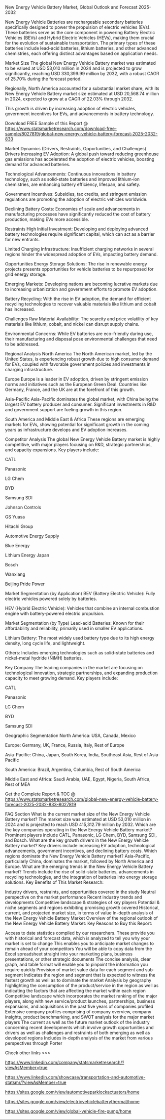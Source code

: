 New Energy Vehicle Battery Market, Global Outlook and Forecast 2025-2032

New Energy Vehicle Batteries are rechargeable secondary batteries specifically designed to power the propulsion of electric vehicles (EVs). These batteries serve as the core component in powering Battery Electric Vehicles (BEVs) and Hybrid Electric Vehicles (HEVs), making them crucial for the evolution of sustainable transportation. The primary types of these batteries include lead-acid batteries, lithium batteries, and other advanced chemistries, each offering distinct advantages based on application needs.

Market Size
The global New Energy Vehicle Battery market was estimated to be valued at USD 53,010 million in 2024 and is projected to grow significantly, reaching USD 330,399.99 million by 2032, with a robust CAGR of 25.70% during the forecast period.

Regionally, North America accounted for a substantial market share, with its New Energy Vehicle Battery market size estimated at USD 20,568.74 million in 2024, expected to grow at a CAGR of 22.03% through 2032.

This growth is driven by increasing adoption of electric vehicles, government incentives for EVs, and advancements in battery technology.

Download FREE Sample of this Report @ https://www.statsmarketresearch.com/download-free-sample/8027819/global-new-energy-vehicle-battery-forecast-2025-2032-833


Market Dynamics (Drivers, Restraints, Opportunities, and Challenges)
Drivers
Increasing EV Adoption: A global push toward reducing greenhouse gas emissions has accelerated the adoption of electric vehicles, boosting demand for advanced batteries.

Technological Advancements: Continuous innovations in battery technology, such as solid-state batteries and improved lithium-ion chemistries, are enhancing battery efficiency, lifespan, and safety.

Government Incentives: Subsidies, tax credits, and stringent emission regulations are promoting the adoption of electric vehicles worldwide.

Declining Battery Costs: Economies of scale and advancements in manufacturing processes have significantly reduced the cost of battery production, making EVs more accessible.

Restraints
High Initial Investment: Developing and deploying advanced battery technologies require significant capital, which can act as a barrier for new entrants.

Limited Charging Infrastructure: Insufficient charging networks in several regions hinder the widespread adoption of EVs, impacting battery demand.

Opportunities
Energy Storage Solutions: The rise in renewable energy projects presents opportunities for vehicle batteries to be repurposed for grid energy storage.

Emerging Markets: Developing nations are becoming lucrative markets due to increasing urbanization and government efforts to promote EV adoption.

Battery Recycling: With the rise in EV adoption, the demand for efficient recycling technologies to recover valuable materials like lithium and cobalt has increased.

Challenges
Raw Material Availability: The scarcity and price volatility of key materials like lithium, cobalt, and nickel can disrupt supply chains.

Environmental Concerns: While EV batteries are eco-friendly during use, their manufacturing and disposal pose environmental challenges that need to be addressed.

Regional Analysis
North America
The North American market, led by the United States, is experiencing robust growth due to high consumer demand for EVs, coupled with favorable government policies and investments in charging infrastructure.

Europe
Europe is a leader in EV adoption, driven by stringent emission norms and initiatives such as the European Green Deal. Countries like Germany, France, and the UK are at the forefront of this growth.

Asia-Pacific
Asia-Pacific dominates the global market, with China being the largest EV battery producer and consumer. Significant investments in R&D and government support are fueling growth in this region.

South America and Middle East & Africa
These regions are emerging markets for EVs, showing potential for significant growth in the coming years as infrastructure develops and EV adoption increases.

Competitor Analysis
The global New Energy Vehicle Battery market is highly competitive, with major players focusing on R&D, strategic partnerships, and capacity expansions. Key players include:

CATL

Panasonic

LG Chem

BYD

Samsung SDI

Johnson Controls

GS Yuasa

Hitachi Group

Automotive Energy Supply

Blue Energy

Lithium Energy Japan

Bosch

Wanxiang

Beijing Pride Power

Market Segmentation (by Application)
BEV (Battery Electric Vehicle): Fully electric vehicles powered solely by batteries.

HEV (Hybrid Electric Vehicle): Vehicles that combine an internal combustion engine with battery-powered electric propulsion.

Market Segmentation (by Type)
Lead-acid Batteries: Known for their affordability and reliability, primarily used in smaller EV applications.

Lithium Battery: The most widely used battery type due to its high energy density, long cycle life, and lightweight.

Others: Includes emerging technologies such as solid-state batteries and nickel-metal hydride (NiMH) batteries.

Key Company
The leading companies in the market are focusing on technological innovation, strategic partnerships, and expanding production capacity to meet growing demand. Key players include:

CATL

Panasonic

LG Chem

BYD

Samsung SDI

Geographic Segmentation
North America: USA, Canada, Mexico

Europe: Germany, UK, France, Russia, Italy, Rest of Europe

Asia-Pacific: China, Japan, South Korea, India, Southeast Asia, Rest of Asia-Pacific

South America: Brazil, Argentina, Columbia, Rest of South America

Middle East and Africa: Saudi Arabia, UAE, Egypt, Nigeria, South Africa, Rest of MEA

Get the Complete Report & TOC @ https://www.statsmarketresearch.com/global-new-energy-vehicle-battery-forecast-2025-2032-833-8027819


FAQ Section
What is the current market size of the New Energy Vehicle Battery market?
The market size was estimated at USD 53,010 million in 2024 and is projected to reach USD 415,312.79 million by 2032.
Which are the key companies operating in the New Energy Vehicle Battery market?
Prominent players include CATL, Panasonic, LG Chem, BYD, Samsung SDI, and Bosch.
What are the key growth drivers in the New Energy Vehicle Battery market?
Key drivers include increasing EV adoption, technological advancements, government incentives, and declining battery costs.
Which regions dominate the New Energy Vehicle Battery market?
Asia-Pacific, particularly China, dominates the market, followed by North America and Europe.
What are the emerging trends in the New Energy Vehicle Battery market?
Trends include the rise of solid-state batteries, advancements in recycling technologies, and the integration of batteries into energy storage solutions.
Key Benefits of This Market Research:

Industry drivers, restraints, and opportunities covered in the study
Neutral perspective on the market performance
Recent industry trends and developments
Competitive landscape & strategies of key players
Potential & niche segments and regions exhibiting promising growth covered
Historical, current, and projected market size, in terms of value
In-depth analysis of the New Energy Vehicle Battery Market
Overview of the regional outlook of the New Energy Vehicle Battery Market:
Key Reasons to Buy this Report:

Access to date statistics compiled by our researchers. These provide you with historical and forecast data, which is analyzed to tell you why your market is set to change
This enables you to anticipate market changes to remain ahead of your competitors
You will be able to copy data from the Excel spreadsheet straight into your marketing plans, business presentations, or other strategic documents
The concise analysis, clear graph, and table format will enable you to pinpoint the information you require quickly
Provision of market value data for each segment and sub-segment
Indicates the region and segment that is expected to witness the fastest growth as well as to dominate the market
Analysis by geography highlighting the consumption of the product/service in the region as well as indicating the factors that are affecting the market within each region
Competitive landscape which incorporates the market ranking of the major players, along with new service/product launches, partnerships, business expansions, and acquisitions in the past five years of companies profiled
Extensive company profiles comprising of company overview, company insights, product benchmarking, and SWOT analysis for the major market players
The current as well as the future market outlook of the industry concerning recent developments which involve growth opportunities and drivers as well as challenges and restraints of both emerging as well as developed regions
Includes in-depth analysis of the market from various perspectives through Porter

Check other links >>>

https://www.linkedin.com/company/statsmarketresearch/?viewAsMember=true

https://www.linkedin.com/showcase/transportation-and-automotive-statsmr/?viewAsMember=true

https://sites.google.com/view/automotiveparklockactuators/home

https://sites.google.com/view/electricvehiclebatterythermal/home

https://sites.google.com/view/global-vehicle-fire-pump/home
